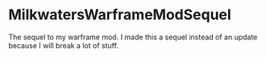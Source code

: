 # MilkwatersWarframeModSequel
The sequel to my warframe mod. I made this a sequel instead of an update because I will break a lot of stuff.
